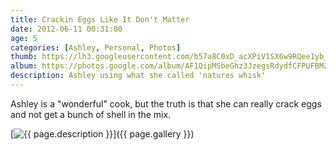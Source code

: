 ```yaml
---
title: Crackin Eggs Like It Don't Matter
date: 2012-06-11 00:31:00
age: 5
categories: [Ashley, Personal, Photos]
thumb: https://lh3.googleusercontent.com/b57a8C0xD_acXPiV1SX6w9RQee1yb_AqwIxNGOCJSMrtFzQdaocXzjRaB5WpNY2Sc7DSqelbJ-0dHl664LtCuWKg1Zg0-6flFFfbd5Qi_gdNaM8cgbUnJzfaClZZ7wFj5sQsHCQN3BfEGmv5kx6dROHcxzTH6hipbsEIXTLAV7Zo5CYZW1YB-Mm-HUM2xhptnRwmdL4dsOFTqkzJhQkatOK1ltol6uX7SuNs64sVDBYH9l0v4XMi9suyDolpoiJ5i7fkmcaBIqYM6SedWRqU07c9lalhewYl-I7IdoT94VkGzasHcVtwX4Yw7KrEz96LCunz7KjGDXouRHvoeoNoghGhtWIdejik-DiwtAIoAXsJKQvBgEjJyzH5qqL4xYOBPp4kPpM5BlNAdmk5k6IjmFuVB3Z-tkvLNszKHNac7I2nzY9rG4WuGqVNnAnPqJiDGGMeF55qUBx-ZOOyLVSVQ8j90ktaQzjJsrpbi53pMWvVMSl_y7LptXnJjgC_gqLzf-g8xLvxr4fAxq-J_clkFfFGZPkmCiAIEbHcTuFQb0ZQkEyROZge4V82sFg83xRbtMbJo0ZO4vMcoyCOQTetDuE9je8fbzXNOFwzAVmZArt8B_z3KaPboeg_B-Ed67bxOEG2rr0ZHEKw6bwO66FyRLiP=w734-h548-no
album: https://photos.google.com/album/AF1QipMSbeGhz3JzegsRdydfCFPUFBMZ0NmzXjD1tPdX
description: Ashley using what she called 'natures whisk'
---
```

Ashley is a "wonderful" cook, but the truth is that she can really crack eggs and not get a bunch of shell in the mix.

[<img src="{{ page.thumb }}" alt="{{ page.description }}" class="wyseguys-album"/>]({{ page.gallery }})